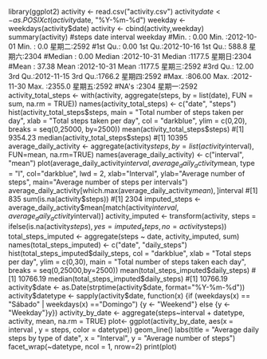 library(ggplot2)
activity <- read.csv("activity.csv")
activity$date <- as.POSIXct(activity$date, "%Y-%m-%d")
weekday <- weekdays(activity$date)
activity <- cbind(activity,weekday)
summary(activity)
#steps             date               interval        weekday    
#Min.   :  0.00   Min.   :2012-10-01   Min.   :   0.0   星期二:2592  
#1st Qu.:  0.00   1st Qu.:2012-10-16   1st Qu.: 588.8   星期六:2304  
#Median :  0.00   Median :2012-10-31   Median :1177.5   星期日:2304  
#Mean   : 37.38   Mean   :2012-10-31   Mean   :1177.5   星期三:2592  
#3rd Qu.: 12.00   3rd Qu.:2012-11-15   3rd Qu.:1766.2   星期四:2592  
#Max.   :806.00   Max.   :2012-11-30   Max.   :2355.0   星期五:2592  
#NA's   :2304                                           星期一:2592  
activity_total_steps <- with(activity, aggregate(steps, by = list(date), FUN = sum, na.rm = TRUE))
names(activity_total_steps) <- c("date", "steps")
hist(activity_total_steps$steps, main = "Total number of steps taken per day", xlab = "Total steps taken per day", col = "darkblue", ylim = c(0,20), breaks = seq(0,25000, by=2500))
mean(activity_total_steps$steps)
#[1] 9354.23
median(activity_total_steps$steps)
#[1] 10395
average_daily_activity <- aggregate(activity$steps, by=list(activity$interval), FUN=mean, na.rm=TRUE)
names(average_daily_activity) <- c("interval", "mean")
plot(average_daily_activity$interval, average_daily_activity$mean, type = "l", col="darkblue", lwd = 2, xlab="Interval", ylab="Average number of steps", main="Average number of steps per intervals")
average_daily_activity[which.max(average_daily_activity$mean), ]$interval
#[1] 835
sum(is.na(activity$steps))
#[1] 2304
imputed_steps <- average_daily_activity$mean[match(activity$interval, average_daily_activity$interval)]
activity_imputed <- transform(activity, steps = ifelse(is.na(activity$steps), yes = imputed_steps, no = activity$steps))
total_steps_imputed <- aggregate(steps ~ date, activity_imputed, sum)
names(total_steps_imputed) <- c("date", "daily_steps")
hist(total_steps_imputed$daily_steps, col = "darkblue", xlab = "Total steps per day", ylim = c(0,30), main = "Total number of steps taken each day", breaks = seq(0,25000,by=2500))
mean(total_steps_imputed$daily_steps)
#[1] 10766.19
median(total_steps_imputed$daily_steps)
#[1] 10766.19
activity$date <- as.Date(strptime(activity$date, format="%Y-%m-%d"))
activity$datetype <- sapply(activity$date, function(x) {if (weekdays(x) == "Sábado" | weekdays(x) =="Domingo") {y <- "Weekend"} else {y <- "Weekday"}y})
activity_by_date <- aggregate(steps~interval + datetype, activity, mean, na.rm = TRUE)
plot<- ggplot(activity_by_date, aes(x = interval , y = steps, color = datetype)) 
     geom_line() 
     labs(title = "Average daily steps by type of date", x = "Interval", y = "Average number of steps") 
     facet_wrap(~datetype, ncol = 1, nrow=2)
print(plot)
